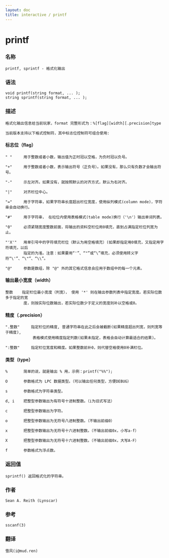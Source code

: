 ```yaml
---
layout: doc
title: interactive / printf
---
```

# printf

### 名称

    printf, sprintf - 格式化输出

### 语法

    void printf(string format, ... );
    string sprintf(string format, ... );

### 描述

    格式化输出信息给当前玩家，format 完整形式为：%[flag][width][.precision]type

    当前版本支持以下格式控制符，其中标志位控制符可组合使用:

#### 标志位（flag）
    " "     用于整数或者小数，输出值为正时冠以空格，为负时冠以负号。

    "+"     用于整数或者小数，表示输出符号（正负号）。如果没有，那么只有负数才会输出符号。

    "-"     示左对齐。如果没有，就按照默认的对齐方式，默认为右对齐。

    "|"     对齐栏位中心。

    "="     用于字符串，如果字符串长度超出栏位宽度，使用纵列模式(column mode)，字符串会自动换行。

    "#"     用于字符串， 在柆位内使用表格模式(table mode)换行（'\n'）输出单词列表。

    "0"     必须紧随宽度整数前面，将输出的资料空栏位用0填充，直到占满指定栏位列宽为止。

    "'X'"   用单引号中的字符填充栏位（默认为用空格填充）(如果即指定用0填充，又指定用字符填充，以后
            指定的为准。注意：如果要用“'”、“"”或“\”填充，必须使用转义字符“\'”、“\"”、“\\”。

    "@"     参数是数组，除 "@" 外的其它格式信息会应用于数组中的每一个元素。

#### 输出最小宽度（width）
    整数    指定栏位最小宽度（列宽）， 使用 '*' 则在输出参数列表中指定宽度。若实际位数多于指定的宽
            度，则按实际位数输出，若实际位数少于定义的宽度则补以空格或0。

#### 精度（.precision）
    ".整数"     指定栏位的精度, 普通字符串在此之后会被截断(如果精度超出列宽，则列宽等于精度),
                表格模式使用精度指定列数(如果未指定，表格会自动计算最适合的结果)。

    ":整数"     指定栏位宽度和精度。如果整数前补0，则代替空格使用0补满栏位。

#### 类型（type）

    %       简单的说，就是输出 % 用，示例：printf("%%");

    O       参数格式为 LPC 数据类型。（可以输出任何类型，方便DEBUG）

    s       参数格式为字符串类型。

    d, i    把整型参数输出为有符号十进制整数。（i为旧式写法）

    c       把整型参数输出为字符。

    o       把整型参数输出为无符号八进制整数。（不输出前缀0）

    x       把整型参数输出为无符号十六进制整数。（不输出前缀0x，小写a-f）

    X       把整型参数输出为无符号十六进制整数。（不输出前缀0x，大写A-F）

    f       参数格式为浮点数。

### 返回值

    sprintf() 返回格式化的字符串。

### 作者

    Sean A. Reith (Lynscar)

### 参考

    sscanf(3)

### 翻译

    雪风(i@mud.ren)
